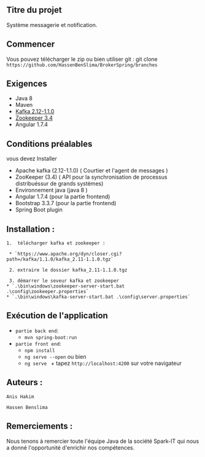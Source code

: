 ## Titre du projet
  
Système messagerie et notification.

## Commencer

Vous pouvez télécharger le zip ou bien  utiliser  git :
git clone `https://github.com/HassenBenSlima/BrokerSpring/branches`


## Exigences
* Java 8
* Maven 
* [Kafka 2.12-1.1.0](https://kafka.apache.org/0102/documentation.html)
* [Zookeeper 3.4](https://zookeeper.apache.org/doc/r3.4.12/)
* Angular 1.7.4

## Conditions préalables 

vous devez Installer 

* Apache kafka (2.12-1.1.0) ( Courtier et l'agent de messages )
* ZooKeeper  (3.4) ( API  pour la synchronisation de    processus  distribuéssur de grands systèmes) 
* Environnement java (java 8 )
* Angular 1.7.4 (pour la partie frontend)  
* Bootstrap 3.3.7 (pour la partie frontend)  
* Spring Boot plugin
 

## Installation :

	1.  télécharger kafka et zookeeper :

	 * `https://www.apache.org/dyn/closer.cgi?path=/kafka/1.1.0/kafka_2.11-1.1.0.tgz`

	 2. extraire le dossier kafka_2.11-1.1.0.tgz 

	 3. démarrer le seveur kafka et zookeeper
	* `.\bin\windows\zookeeper-server-start.bat .\config\zookeeper.properties`
    * `.\bin\windows\kafka-server-start.bat .\config\server.properties`
	
## Exécution de  l'application 

* `partie back end`:		
	* `mvn spring-boot:run`
* `partie front end`:	
	* `npm install`
	* `ng serve --open`  ou  bien
    * `ng serve ` + tapez  `http://localhost:4200` sur   votre  navigateur
	
## Auteurs :
 
 `Anis Hakim`
 
 `Hassen Benslima`
 
## Remerciements :

 Nous tenons  à remercier toute l'équipe Java de la société Spark-IT qui  nous a  donné 
 l'opportunité d'enrichir  nos compétences.
 


